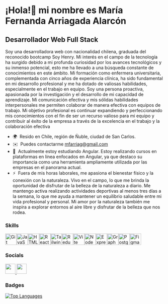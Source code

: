 ¡Hola!👋 mi nombre es María Fernanda Arriagada Alarcón 
========================================================================================================================================================

Desarrollador Web Full Stack
----------------------------

Soy una desarrolladora web con nacionalidad chilena, graduada del reconocido bootcamp Soy Henry. Mi interés en el campo de la tecnología ha surgido debido a mi profunda curiosidad por los avances tecnológicos y su inmenso potencial, esto me ha llevado a una búsqueda constante de conocimientos en este ámbito. Mi formación como enfermera universitaria, complementada con cinco años de experiencia clínica, ha sido fundamental en mi desarrollo profesional y me ha dotado de valiosas habilidades, especialmente en el trabajo en equipo. Soy una persona proactiva, apasionada por la investigación y el desarrollo de mi capacidad de aprendizaje. Mi comunicación efectiva y mis sólidas habilidades interpersonales me permiten colaborar de manera efectiva con equipos de trabajo. Mi objetivo profesional es continuar expandiendo y perfeccionando mis conocimientos con el fin de ser un recurso valioso para mi equipo y contribuir al éxito de la empresa a través de la excelencia en el trabajo y la colaboración efectiva

* 🌍  Resido en Chile, región de Ñuble, ciudad de San Carlos. 
* ✉️  Puedes contactarme [mfarriag@gmail.com](mailto:mfarriag@gmail.com)
* 🧠  Actualmente estoy estudiando Angular. Estoy realizando cursos en plataformas en línea enfocados en Angular, ya que destaco su importancia como una herramienta ampliamente utilizada por las empresas en el panorama actual.
* ⚡  Fuera de mis horas laborales, me apasiona el bienestar físico y la conexión con la naturaleza. Vivo en el campo, lo que me brinda la oportunidad de disfrutar de la belleza de la naturaleza a diario. Me mantengo activa realizando actividades deportivas al menos tres días a la semana, lo que me ayuda a mantener un equilibrio saludable entre mi vida profesional y personal. Mi amor por la naturaleza también me inspira a explorar entornos al aire libre y disfrutar de la belleza que nos rodea.

### Skills


<p align="left">
<a href="https://git-scm.com/" target="_blank" rel="noreferrer"><img src="https://raw.githubusercontent.com/danielcranney/readme-generator/main/public/icons/skills/git-colored.svg" width="36" height="36" alt="Git" /></a><a href="https://developer.mozilla.org/en-US/docs/Web/JavaScript" target="_blank" rel="noreferrer"><img src="https://raw.githubusercontent.com/danielcranney/readme-generator/main/public/icons/skills/javascript-colored.svg" width="36" height="36" alt="JavaScript" /></a><a href="https://developer.mozilla.org/en-US/docs/Glossary/HTML5" target="_blank" rel="noreferrer"><img src="https://raw.githubusercontent.com/danielcranney/readme-generator/main/public/icons/skills/html5-colored.svg" width="36" height="36" alt="HTML5" /></a><a href="https://reactjs.org/" target="_blank" rel="noreferrer"><img src="https://raw.githubusercontent.com/danielcranney/readme-generator/main/public/icons/skills/react-colored.svg" width="36" height="36" alt="React" /></a><a href="https://tailwindcss.com/" target="_blank" rel="noreferrer"><img src="https://raw.githubusercontent.com/danielcranney/readme-generator/main/public/icons/skills/tailwindcss-colored.svg" width="36" height="36" alt="TailwindCSS" /></a><a href="https://redux.js.org/" target="_blank" rel="noreferrer"><img src="https://raw.githubusercontent.com/danielcranney/readme-generator/main/public/icons/skills/redux-colored.svg" width="36" height="36" alt="Redux" /></a><a href="https://vitejs.dev/" target="_blank" rel="noreferrer"><img src="https://raw.githubusercontent.com/danielcranney/readme-generator/main/public/icons/skills/vite-colored.svg" width="36" height="36" alt="Vite" /></a><a href="https://nodejs.org/en/" target="_blank" rel="noreferrer"><img src="https://raw.githubusercontent.com/danielcranney/readme-generator/main/public/icons/skills/nodejs-colored.svg" width="36" height="36" alt="NodeJS" /></a><a href="https://expressjs.com/" target="_blank" rel="noreferrer"><img src="https://raw.githubusercontent.com/danielcranney/readme-generator/main/public/icons/skills/express-colored.svg" width="36" height="36" alt="Express" /></a><a href="https://graphql.org/" target="_blank" rel="noreferrer"><img src="https://raw.githubusercontent.com/danielcranney/readme-generator/main/public/icons/skills/graphql-colored.svg" width="36" height="36" alt="GraphQL" /></a><a href="https://www.postgresql.org/" target="_blank" rel="noreferrer"><img src="https://raw.githubusercontent.com/danielcranney/readme-generator/main/public/icons/skills/postgresql-colored.svg" width="36" height="36" alt="PostgreSQL" /></a><a href="https://www.figma.com/" target="_blank" rel="noreferrer"><img src="https://raw.githubusercontent.com/danielcranney/readme-generator/main/public/icons/skills/figma-colored.svg" width="36" height="36" alt="Figma" /></a>
</p>


### Socials

<p align="left"> <a href="https://www.github.com/F3rnanda23" target="_blank" rel="noreferrer"> <picture> <source media="(prefers-color-scheme: dark)" srcset="https://raw.githubusercontent.com/danielcranney/readme-generator/main/public/icons/socials/github-dark.svg" /> <source media="(prefers-color-scheme: light)" srcset="https://raw.githubusercontent.com/danielcranney/readme-generator/main/public/icons/socials/github.svg" /> <img src="https://raw.githubusercontent.com/danielcranney/readme-generator/main/public/icons/socials/github.svg" width="32" height="32" /> </picture> </a> <a href="https://www.linkedin.com/in/maría-fernanda-arriagada-alarcón-7b6452157/" target="_blank" rel="noreferrer"> <picture> <source media="(prefers-color-scheme: dark)" srcset="https://raw.githubusercontent.com/danielcranney/readme-generator/main/public/icons/socials/linkedin-dark.svg" /> <source media="(prefers-color-scheme: light)" srcset="https://raw.githubusercontent.com/danielcranney/readme-generator/main/public/icons/socials/linkedin.svg" /> <img src="https://raw.githubusercontent.com/danielcranney/readme-generator/main/public/icons/socials/linkedin.svg" width="32" height="32" /> </picture> </a></p>

### Badges

<a href="https://github.com/F3rnanda23" align="left"><img src="https://github-readme-stats.vercel.app/api/top-langs/?username=F3rnanda23&langs_count=10&title_color=a855f7&text_color=ec4899&icon_color=a855f7&bg_color=1c1917&hide_border=true&locale=en&custom_title=Top%20%Languages" alt="Top Languages" /></a>
